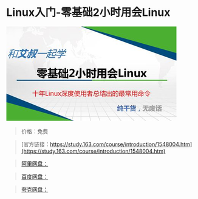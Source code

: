 # Linux入门-零基础2小时用会Linux

![img](../../../assets/study163/free/105d44be2e034799ac7c453b418ad654.JPG)

> 价格：免费

> [官方链接：https://study.163.com/course/introduction/1548004.htm](https://study.163.com/course/introduction/1548004.htm)

> [阿里网盘：]()

> [百度网盘：]()

> [夸克网盘：]()
